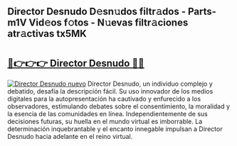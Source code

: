 ## Director Desnudo D𝚎sn𝚞dos filtr𝚊dos - Parts-m1V Vid𝚎os f𝚘tos - N𝚞evas filtr𝚊ciones atr𝚊ctivas tx5MK

# <h2><a href="http://mb6y9wv.tromn.icu/?c=Director+Desnudo">🔗👉👉👉 Director Desnudo 🔗🔗</a></h2>

[![Director Desnudo nuevo](https://i.imgur.com/pEAQMta.gif)](http://mb6y9wv.tromn.icu/?c=Director+Desnudo)
Director Desnudo, un individuo complejo y debatido, desafía la descripción fácil. Su uso innovador de los medios digitales para la autopresentación ha cautivado y enfurecido a los observadores, estimulando debates sobre el consentimiento, la moralidad y la esencia de las comunidades en línea. Independientemente de sus decisiones futuras, su huella en el mundo virtual es imborrable. La determinación inquebrantable y el encanto innegable impulsan a Director Desnudo hacia adelante en el reino virtual.
